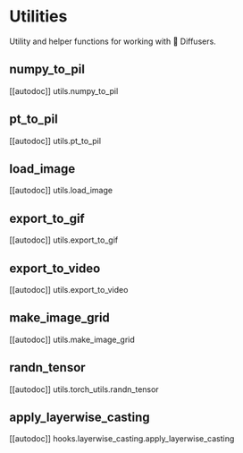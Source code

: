 <!--Copyright 2024 The HuggingFace Team. All rights reserved.

Licensed under the Apache License, Version 2.0 (the "License"); you may not use this file except in compliance with
the License. You may obtain a copy of the License at

http://www.apache.org/licenses/LICENSE-2.0

Unless required by applicable law or agreed to in writing, software distributed under the License is distributed on
an "AS IS" BASIS, WITHOUT WARRANTIES OR CONDITIONS OF ANY KIND, either express or implied. See the License for the
specific language governing permissions and limitations under the License.
-->

# Utilities

Utility and helper functions for working with 🤗 Diffusers.

## numpy_to_pil

[[autodoc]] utils.numpy_to_pil

## pt_to_pil

[[autodoc]] utils.pt_to_pil

## load_image

[[autodoc]] utils.load_image

## export_to_gif

[[autodoc]] utils.export_to_gif

## export_to_video

[[autodoc]] utils.export_to_video

## make_image_grid

[[autodoc]] utils.make_image_grid

## randn_tensor

[[autodoc]] utils.torch_utils.randn_tensor

## apply_layerwise_casting

[[autodoc]] hooks.layerwise_casting.apply_layerwise_casting
